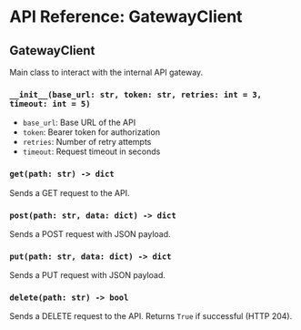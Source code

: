 # API Reference: GatewayClient

## GatewayClient
Main class to interact with the internal API gateway.

### `__init__(base_url: str, token: str, retries: int = 3, timeout: int = 5)`
- `base_url`: Base URL of the API
- `token`: Bearer token for authorization
- `retries`: Number of retry attempts
- `timeout`: Request timeout in seconds

### `get(path: str) -> dict`
Sends a GET request to the API.

### `post(path: str, data: dict) -> dict`
Sends a POST request with JSON payload.

### `put(path: str, data: dict) -> dict`
Sends a PUT request with JSON payload.

### `delete(path: str) -> bool`
Sends a DELETE request to the API. Returns `True` if successful (HTTP 204).